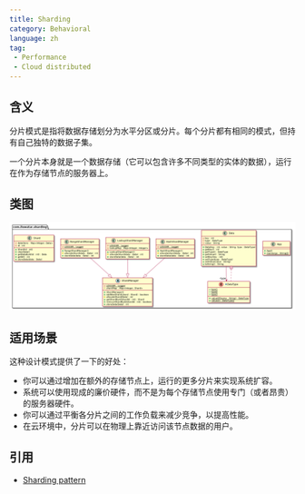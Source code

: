 ```yaml
---
title: Sharding 
category: Behavioral
language: zh
tag:  
 - Performance
 - Cloud distributed
---
```


## 含义 
分片模式是指将数据存储划分为水平分区或分片。每个分片都有相同的模式，但持有自己独特的数据子集。

一个分片本身就是一个数据存储（它可以包含许多不同类型的实体的数据），运行在作为存储节点的服务器上。

## 类图
![alt text](./etc/sharding.urm.png "Sharding pattern class diagram")

## 适用场景 
这种设计模式提供了一下的好处：

- 你可以通过增加在额外的存储节点上，运行的更多分片来实现系统扩容。
- 系统可以使用现成的廉价硬件，而不是为每个存储节点使用专门（或者昂贵）的服务器硬件。
- 你可以通过平衡各分片之间的工作负载来减少竞争，以提高性能。
- 在云环境中，分片可以在物理上靠近访问该节点数据的用户。

## 引用

* [Sharding pattern](https://docs.microsoft.com/en-us/azure/architecture/patterns/sharding)